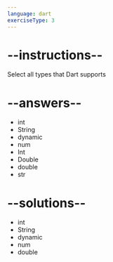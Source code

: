 ```yaml
---
language: dart
exerciseType: 3
---
```


# --instructions--

Select all types that Dart supports

# --answers--

- int
- String
- dynamic
- num
- Int
- Double
- double
- str

# --solutions--

- int
- String
- dynamic
- num
- double
